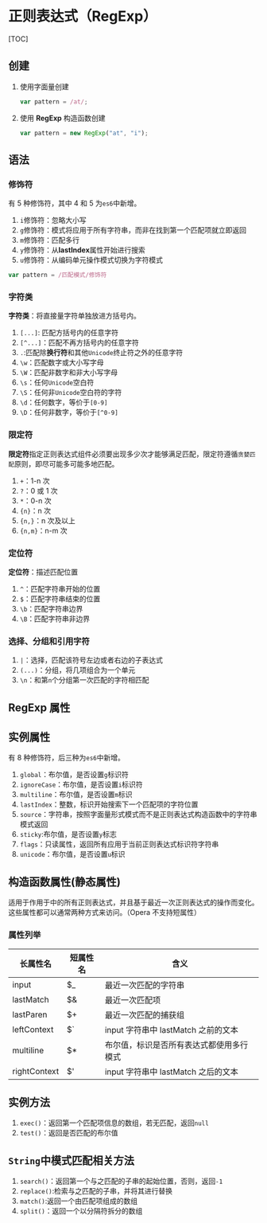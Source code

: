 # 正则表达式（RegExp）

[TOC]

## 创建

1. 使用字面量创建

   ```javascript
   var pattern = /at/;
   ```

2. 使用 **RegExp** 构造函数创建

   ```javascript
   var pattern = new RegExp("at", "i");
   ```

## 语法

### 修饰符

有 5 种修饰符，其中 4 和 5 为`es6`中新增。

1. `i`修饰符：忽略大小写
2. `g`修饰符：模式将应用于所有字符串，而非在找到第一个匹配项就立即返回
3. `m`修饰符：匹配多行
4. `y`修饰符：从**lastIndex**属性开始进行搜索
5. `u`修饰符：从编码单元操作模式切换为字符模式

```javascript
var pattern = /匹配模式/修饰符
```

### 字符类

**字符类**：将直接量字符单独放进方括号内。

1. `[...]`: 匹配方括号内的任意字符
2. `[^...]`：匹配不再方括号内的任意字符
3. `.`:匹配除**换行符**和其他`Unicode`终止符之外的任意字符
4. `\w`：匹配数字或大小写字母
5. `\W`：匹配非数字和非大小写字母
6. `\s`：任何`Unicode`空白符
7. `\S`：任何非`Unicode`空白符的字符
8. `\d`：任何数字，等价于`[0-9]`
9. `\D`：任何非数字，等价于`[^0-9]`

### 限定符

**限定符**指定正则表达式组件必须要出现多少次才能够满足匹配，限定符遵循`贪婪匹配`原则，即尽可能多可能多地匹配。

1. `+`：1-n 次
2. `?`：0 或 1 次
3. `*`：0-n 次
4. `{n}`：n 次
5. `{n,}`：n 次及以上
6. `{n,m}`：n-m 次

### 定位符

**定位符**：描述匹配位置

1. `^`：匹配字符串开始的位置
2. `$`：匹配字符串结束的位置
3. `\b`：匹配字符串边界
4. `\B`：匹配字符串非边界

### 选择、分组和引用字符

1. `|`：选择，匹配该符号左边或者右边的子表达式
2. `(...)`：分组，将几项组合为一个单元
3. `\n`：和第`n`个分组第一次匹配的字符相匹配

## RegExp 属性

## 实例属性

有 8 种修饰符，后三种为`es6`中新增。

1. `global`：布尔值，是否设置`g`标识符
2. `ignoreCase`：布尔值，是否设置`i`标识符
3. `multiline`：布尔值，是否设置`m`标识
4. `lastIndex`：整数，标识开始搜索下一个匹配项的字符位置
5. `source`：字符串，按照字面量形式模式而不是正则表达式构造函数中的字符串模式返回
6. `sticky`:布尔值，是否设置`y`标志
7. `flags`：只读属性，返回所有应用于当前正则表达式标识符字符串
8. `unicode`：布尔值，是否设置`u`标识

## 构造函数属性(静态属性)

适用于作用于中的所有正则表达式，并且基于最近一次正则表达式的操作而变化。这些属性都可以通常两种方式来访问。（Opera 不支持短属性）

### 属性列举

| 长属性名     | 短属性名                                | 含义                                     |
| ------------ | --------------------------------------- | ---------------------------------------- |
| input        | \$\_                                    | 最近一次匹配的字符串                     |
| lastMatch    | \$&                                     | 最近一次匹配项                           |
| lastParen    | \$+                                     | 最近一次匹配的捕获组                     |
| leftContext  | \$`|input 字符串中 lastMatch 之前的文本 |
| multiline    | \$\*                                    | 布尔值，标识是否所有表达式都使用多行模式 |
| rightContext | \$'                                     | input 字符串中 lastMatch 之后的文本      |

## 实例方法

1. `exec()`：返回第一个匹配项信息的数组，若无匹配，返回`null`
2. `test()`：返回是否匹配的布尔值

## `String`中模式匹配相关方法

1. `search()`：返回第一个与之匹配的子串的起始位置，否则，返回`-1`
2. `replace()`:检索与之匹配的子串，并将其进行替换
3. `match()`:返回一个由匹配项组成的数组
4. `split()`：返回一个以分隔符拆分的数组
